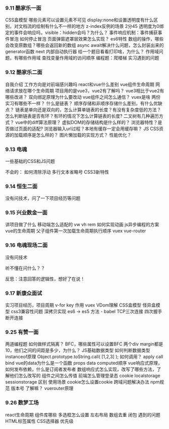 ### 9.11 酷家乐一面
CSS盒模型
哪些元素可以设置元素不可见
display:none和设置透明度有什么区别，对文档流的绘制有什么不一样的地方
z-index反例的场景 2分45
透明度为0绑定的事件会响应吗，visible：hidden会吗？为什么？
事件响应机制：事件捕获事件冒泡
如何停止冒泡
页面弹窗遮罩层效果怎么实现？
es6特性
数组的操作，哪些会改变原数组？哪些会返回新的数组
async await解决什么问题，怎么封装出来的
generator函数 next 内部自动执行器
给一个题目看看打印啥，为什么？
作用域问题，有哪些作用域
查找变量作用域的访问顺序
编程题：爬楼梯
实习遇到的问题

### 9.12 酷家乐二面
自我介绍
工作方向是对前端感兴趣吗
react和vue什么差别
vue组件生命周期
网络请求放在哪个生命周期
项目用的是vue3，vue2有了解吗？
vue3相比于vue2有哪些改进？
双向绑定原理为什么要改动
vue组件之间怎么通信？
vuex是啥
两份实习有哪些不一样？
什么是链表？
顺序存储和非顺序存储什么差别，有什么优缺点？
链表是单向还是双向的，怎么计算单链表的长度？有没有复杂度低的方法？
怎么判断链表是否有环？有环的情况下怎么计算链表的长度?
二叉树有几种遍历方式？
vue中的diff算法原理？
虚拟DOM的存储结构是什么样的？
浏览器特性？是否做过页面的适配?
浏览器输入url过程？本地有缓存一定会用缓存嘛？
JS CSS资源的加载顺序是怎么样的？
图片懒加载的实现方式？
性能优化？

### 9.13 电魂
一些基础的CSS和JS问题

不会的：
    如何清除浮动
    多行文本省略号
    CSS3新特性
    
### 9.14 恒生二面
没有问技术，问了一下项目经历等问题

### 9.15 兴业数金一面

讲项目做了什么
移动端怎么适配的
vw vh rem
如何实现动画
js异步编程的方案 
vue的生命周期
父子组件第一次加载生命周期执行顺序
vuex
vue-router

### 9.16 电魂现场二面

没有问技术

听不懂在问什么？？

反思：注意回答的逻辑性，想好了在说！

### 9.17 新康众面试

实习项目经历，项目周期
v-for key 作用
vuex
VDom理解
CSS盒模型 怪异盒模型
css3兼容性问题
深拷贝实现
es6 -> es5 方法 - babel
TCP三次连接 四次握手断开连接

### 9.25 有赞一面

两道编程题
如何做样式隔离？
BFC，哪些属性可以设置BFC
两个div margin都是10，他们之间的间距是多少，为什么？
JS基础数据类型
如何判断数据类型
instanceof原理
Object.prototype.toString.call( [1,2,3] ); 如何调用？
apply call bind
vue的data为什么是一个函数
props data computed顺序
vue响应式原理，如何发布依赖，什么是订阅者发布者
数组响应式怎么实现，改写了哪些方法，了解他们怎么改写的
组件之间怎么传值
前端怎么管理登录态
cookie localstorage sessionstorage 区别 使用场景
cookie怎么设置cookie
跨域问题解决办法
npm规范 版本号 了解嘛？
vuerouter原理

### 9.26 数梦工场
react生命周期 
组件库哪些
多选框怎么设置
左右布局
数组去重
闭包
遇到的问题
HTML标签属性
CSS选择器 优先级